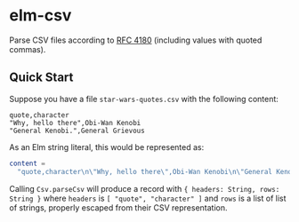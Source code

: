 # elm-csv

Parse CSV files according to [RFC 4180](https://tools.ietf.org/html/rfc4180) (including values with quoted commas).

## Quick Start

Suppose you have a file `star-wars-quotes.csv` with the following content:

```csv
quote,character
"Why, hello there",Obi-Wan Kenobi
"General Kenobi.",General Grievous
```

As an Elm string literal, this would be represented as:
```elm
content = 
  "quote,character\n\"Why, hello there\",Obi-Wan Kenobi\n\"General Kenobi.\",General Grievous"
```

Calling `Csv.parseCsv` will produce a record with `{ headers: String, rows: String }` where `headers` is `[ "quote", "character" ]` and `rows` is a list of list of strings, properly escaped from their CSV representation.
